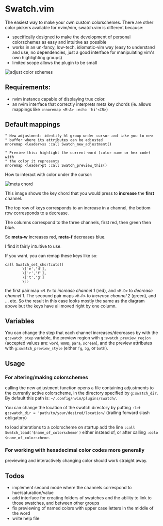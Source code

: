 # Swatch.vim

The easiest way to make your own custom colorschemes. There are other color pickers available for nvim/vim, swatch.vim is different because:
- specifically designed to make the development of personal colorschemes as easy and intuitive as possible
- works in an un-fancy, low-tech, idiomatic-vim way (easy to understand and use, no dependencies, just a good interface for manipulating vim's own highlighting groups)
- limited scope allows the plugin to be small

![adjust color schemes](https://media.giphy.com/media/SSc9tHaMEPPw7XYuTF/giphy.gif)

## Requirements:

* nvim instance capable of displaying true color.
* an nvim interface that correctly interprets meta key chords (ie. allows mappings like `:nnoremap <M-A> :echo 'hi'<CR>`)

## Default mappings

```
" New adjustment: identify hl group under cursor and take you to new
" buffer where its attributes can be adjusted
nnoremap <leader>ss :call Swatch_new_adjustment()

" Preview this: highlight the current word (color name or hex code) with
" the color it represents
nnoremap <leader>pt :call Swatch_preview_this()
```

How to interact with color under the cursor:

![meta chord](https://i.imgur.com/WlGkGne.jpg)

This image shows the key chord that you would press to **increase** the **first** channel.

The top row of keys corresponds to an increase in a channel, the bottom row corresponds to a decrease.

The columns correspond to the three channels, first red, then green then blue.

So **meta-w** increases red, **meta-f** decreases blue.

I find it fairly intuitive to use.

If you want, you can remap these keys like so:
```
call Swatch_set_shortcuts([
        \['e','d'],
        \['r','f'],
        \['t','g']
        \])
```
the first pair map `<M-E>` to _increase channel 1_ (red), and `<M-D>` to _decrease channel 1_.
The secound pair maps `<M-R>` to _increase channel 2_ (green), and ... etc.
So the result in this case looks mostly the same as the diagram above but the keys have all moved right by one column.

## Variables

You can change the step that each channel increases/decreases by with the `g:swatch_step` variable, the preview region with `g:swatch_preview_region` (accepted values are: `word`, `WORD`, `para`, `screen`), and the preview attributes with `g:swatch_preview_style` (either `fg`, `bg`, or `both`).

## Usage
### For altering/making colorschemes
calling the new adjustment function opens a file containing adjustments to the currently active colorscheme, in the directory specified by `g:swatch_dir`. By default this path is: `~/.config/nvim/plugins/swatch/`.

You can change the location of the swatch directory by putting `:let g:swatch_dir = 'path/to/your/desired/location/` (trailing forward slash obligatory)

to load alterations to a colorscheme on startup add the line `:call Swatch_load('$name_of_colorscheme')` either instead of, or after calling `:colo $name_of_colorscheme`.

### For working with hexadecimal color codes more generally

previewing and interactively changing color should work straight away.

## Todos

* implement second mode where the channels correspond to hue/saturation/value
* add interface for creating folders of swatches and the ability to link to those swatches, and between other groups
* fix previewing of named colors with upper case letters in the middle of the word
* write help file
